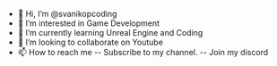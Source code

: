 - 👋 Hi, I’m @svanikopcoding
- 👀 I’m interested in Game Development
- 🌱 I’m currently learning Unreal Engine and Coding
- 💞️ I’m looking to collaborate on Youtube
- 📫 How to reach me 
-- Subscribe to my channel.
-- Join my discord

<!---
svanikopcoding/svanikopcoding is a ✨ special ✨ repository because its `README.md` (this file) appears on your GitHub profile.
You can click the Preview link to take a look at your changes.
--->
